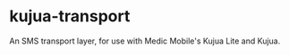 kujua-transport
===============

An SMS transport layer, for use with Medic Mobile's Kujua Lite and Kujua.

